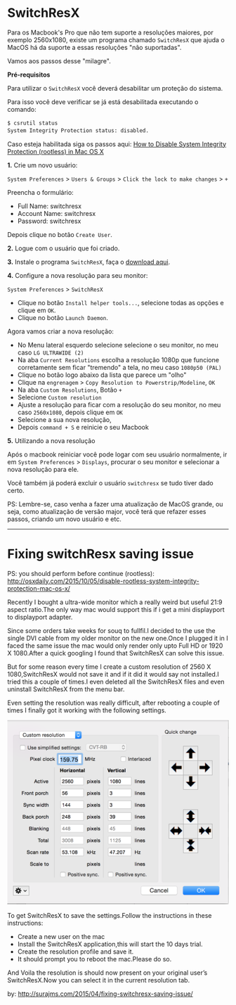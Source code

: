 # SwitchResX

Para os Macbook's Pro que não tem suporte a resoluções maiores, por exemplo 2560x1080, existe um programa chamado `SwitchResX` que ajuda o MacOS há da suporte a essas resoluções "não suportadas".

Vamos aos passos desse "milagre".

**Pré-requisitos**

Para utilizar o `SwitchResX` você deverá desabilitar um proteção do sistema.

Para isso você deve verificar se já está desabilitada executando o comando: 

```sh
$ csrutil status
System Integrity Protection status: disabled.
```

Caso esteja habilitada siga os passos aqui: [How to Disable System Integrity Protection (rootless) in Mac OS X](http://osxdaily.com/2015/10/05/disable-rootless-system-integrity-protection-mac-os-x/)

**1.** Crie um novo usuário:

`System Preferences` > `Users & Groups` > `Click the lock to make changes` > `+`

Preencha o formulário:

- Full Name: switchresx
- Account Name: switchresx
- Password: switchresx

Depois clique no botão `Create User`.

**2.** Logue com o usuário que foi criado.

**3.** Instale o programa `SwitchResX`, faça o [download aqui](http://www.madrau.com/data/switchresx/SwitchResX4.zip).

**4.** Configure a nova resolução para seu monitor:

`System Preferences` > `SwitchResX`

- Clique no botão `Install helper tools...`, selecione todas as opções e clique em `OK`.
- Clique no botão `Launch Daemon`.

Agora vamos criar a nova resolução: 

- No Menu lateral esquerdo selecione selecione o seu monitor, no meu caso `LG ULTRAWIDE (2)`
- Na aba `Current Resolutions` escolha a resolução 1080p que funcione corretamente sem ficar "tremendo" a tela, no meu caso `1080p50 (PAL)`
- Clique no botão logo abaixo da lista que parece um "olho"
- Clique na `engrenagem` > `Copy Resolution to Powerstrip/Modeline`, `OK`
- Na aba `Custom Resolutions`, Botão `+`
- Selecione `Custom resolution`
- Ajuste a resolução para ficar com a resolução do seu monitor, no meu caso `2560x1080`, depois clique em `OK`
- Selecione a sua nova resolução,
- Depois `command + S` e reinicie o seu Macbook

**5.** Utilizando a nova resolução

Após o macbook reiniciar você pode logar com seu usuário normalmente, ir em `System Preferences` > `Displays`, procurar o seu monitor e selecionar a nova resolução para ele.

Você também já poderá excluir o usuário `switchresx` se tudo tiver dado certo.

PS: Lembre-se, caso venha a fazer uma atualização de MacOS grande, ou seja, como atualização de versão major, você terá que refazer esses passos, criando um novo usuário e etc.

---

# Fixing switchResx saving issue

  PS: you should perform before continue (rootless):  http://osxdaily.com/2015/10/05/disable-rootless-system-integrity-protection-mac-os-x/

Recently I bought a ultra-wide monitor which a really weird but useful 21:9 aspect ratio.The only way mac would support this if i get a mini displayport to displayport adapter.

Since some orders take weeks for souq to fullfil.I decided to the use the single DVI cable from my older monitor on the new one.Once I plugged it in I faced the same issue the mac would only render only upto Full HD or 1920 X 1080.After a quick googling I found that SwitchResX can solve this issue.

But for some reason every time I create a custom resolution of 2560 X 1080,SwitchResX would not save it and if it did it would say not installed.I tried this a couple of times.I even deleted all the SwitchResX files and even uninstall SwitchResX from the menu bar.

Even setting the resolution was really  difficult, after rebooting a couple of times I finally got it working with the following settings.

![](config.png)

To get SwitchResX to save the settings.Follow the instructions in these instructions:

- Create a new user on the mac
- Install the SwitchResX application,this will start the 10 days trial.
- Create the resolution profile and save it.
- It should prompt you to reboot the mac.Please do so.

And Voila the resolution is should now present on your original user’s SwitchResX.Now you can select it in the current resolution tab.

by: http://surajms.com/2015/04/fixing-switchresx-saving-issue/
